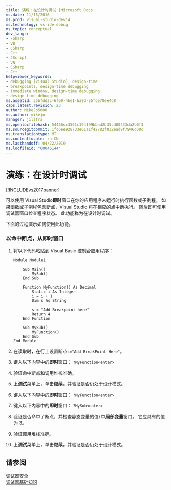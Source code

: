```yaml
---
title: 演练：在设计时调试 |Microsoft Docs
ms.date: 11/15/2016
ms.prod: visual-studio-dev14
ms.technology: vs-ide-debug
ms.topic: conceptual
dev_langs:
- FSharp
- VB
- CSharp
- C++
- JScript
- VB
- CSharp
- C++
helpviewer_keywords:
- debugging [Visual Studio], design-time
- breakpoints, design-time debugging
- Immediate window, design-time debugging
- design-time debugging
ms.assetid: 35bfdd2c-6f60-4be1-ba9d-55fce70ee4d8
caps.latest.revision: 23
author: MikeJo5000
ms.author: mikejo
manager: jillfra
ms.openlocfilehash: 54466cc3561c194199bbad2b35cd00433da2b0f3
ms.sourcegitcommit: 1fc6ee928733e61a1f42782f832ead9f7946d00c
ms.translationtype: MT
ms.contentlocale: zh-CN
ms.lasthandoff: 04/22/2019
ms.locfileid: "60046144"
---
```

# <a name="walkthrough-debugging-at-design-time"></a>演练：在设计时调试
[!INCLUDE[vs2017banner](../includes/vs2017banner.md)]

可以使用 Visual Studio**即时**窗口在你的应用程序未运行时执行函数或子例程。 如果函数或子例程包含断点，Visual Studio 将在相应的点中断执行。 随后即可使用调试器窗口检查程序状态。 此功能称为在设计时调试。  
  
 下面的过程演示如何使用此功能。  
  
### <a name="to-hit-breakpoints-from-the-immediate-window"></a>以命中断点，从即时窗口  
  
1. 将以下代码粘贴到 Visual Basic 控制台应用程序：  
  
    ```  
    Module Module1  
  
        Sub Main()  
            MySub()  
        End Sub  
  
        Function MyFunction() As Decimal  
            Static i As Integer  
            i = i + 1  
            Dim s As String  
  
            s = "Add Breakpoint here"  
            Return 4  
        End Function  
  
        Sub MySub()  
            MyFunction()  
        End Sub  
    End Module  
    ```  
  
2. 在读取时，在行上设置断点`s="Add BreakPoint Here"`。  
  
3. 键入以下内容中的**即时**窗口： `?MyFunction<enter>`  
  
4. 验证命中断点和调用堆栈准确。  
  
5. 上**调试**菜单上，单击**继续**，并验证是否仍处于设计模式。  
  
6. 键入以下内容中的**即时**窗口： `?MyFunction<enter>`  
  
7. 键入以下内容中的**即时**窗口： `?MySub<enter>`  
  
8. 验证是否命中了断点，并检查静态变量的值`i`中**局部变量**窗口。 它应具有的值为 3。  
  
9. 验证调用堆栈准确。  
  
10. 上**调试**菜单上，单击**继续**，并验证是否仍处于设计模式。  
  
## <a name="see-also"></a>请参阅  
 [调试器安全](../debugger/debugger-security.md)   
 [调试器基础知识](../debugger/debugger-basics.md)
